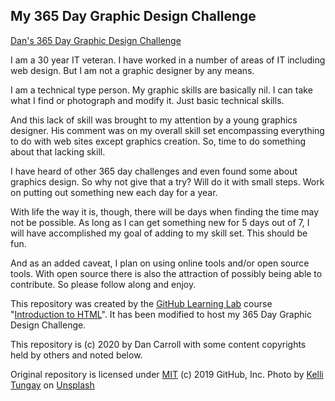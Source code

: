 ## My 365 Day Graphic Design Challenge

[Dan's 365 Day Graphic Design Challenge](https://dan-carroll.github.io/graphic-design-challenge)

I am a 30 year IT veteran. I have worked in a number of areas of IT including web design. But I am not a graphic designer by any means.

I am a technical type person.  My graphic skills are basically nil. I can take what I find or photograph and modify it. Just basic technical skills.

And this lack of skill was brought to my attention by a young graphics designer. His comment was on my overall skill set encompassing everything to do with web sites except graphics creation. So, time to do something about that lacking skill.

I have heard of other 365 day challenges and even found some about graphics design. So why not give that a try? Will do it with small steps. Work on putting out something new each day for a year.

With life the way it is, though, there will be days when finding the time may not be possible. As long as I can get something new for 5 days out of 7, I will have accomplished my goal of adding to my skill set. This should be fun.

And as an added caveat, I plan on using online tools and/or open source tools. With open source there is also the attraction of possibly being able to contribute. So please follow along and enjoy.

This repository was created by the [GitHub Learning Lab](https://lab.github.com/) course "[Introduction to HTML](https://lab.github.com/githubtraining/introduction-to-html)". It has been modified to host my 365 Day Graphic Design Challenge.

This repository is (c) 2020 by Dan Carroll with some content copyrights held by others and noted below.

Original repository is licensed under [MIT](LICENSE) (c) 2019 GitHub, Inc.
Photo by [Kelli Tungay](https://unsplash.com/photos/Sj0nhVIb4eY) on [Unsplash](https://unsplash.com/)
